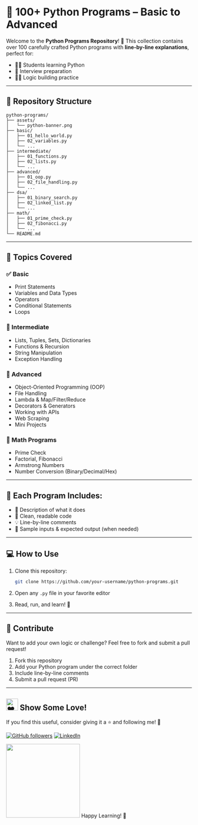 # 🐍 100+ Python Programs – Basic to Advanced

Welcome to the **Python Programs Repository**! 🚀 This collection contains over 100 carefully crafted Python programs with **line-by-line explanations**, perfect for:

* 🧑‍🎓 Students learning Python
* 🧠 Interview preparation
* 👨‍💻 Logic building practice

---

## 📂 Repository Structure

```
python-programs/
├── assets/
│   └── python-banner.png
├── basic/
│   ├── 01_hello_world.py
│   ├── 02_variables.py
│   └── ...
├── intermediate/
│   ├── 01_functions.py
│   ├── 02_lists.py
│   └── ...
├── advanced/
│   ├── 01_oop.py
│   ├── 02_file_handling.py
│   └── ...
├── dsa/
│   ├── 01_binary_search.py
│   ├── 02_linked_list.py
│   └── ...
├── math/
│   ├── 01_prime_check.py
│   ├── 02_fibonacci.py
│   └── ...
└── README.md
```

---

## 🚀 Topics Covered

### ✅ Basic

* Print Statements
* Variables and Data Types
* Operators
* Conditional Statements
* Loops

### 🔄 Intermediate

* Lists, Tuples, Sets, Dictionaries
* Functions & Recursion
* String Manipulation
* Exception Handling

### 🔧 Advanced

* Object-Oriented Programming (OOP)
* File Handling
* Lambda & Map/Filter/Reduce
* Decorators & Generators
* Working with APIs
* Web Scraping
* Mini Projects


### 🧮 Math Programs

* Prime Check
* Factorial, Fibonacci
* Armstrong Numbers
* Number Conversion (Binary/Decimal/Hex)

---

## 📘 Each Program Includes:

* 🧾 Description of what it does
* 📌 Clean, readable code
* 💡 Line-by-line comments
* 🔁 Sample inputs & expected output (when needed)

---

## 💻 How to Use

1. Clone this repository:

   ```sh
   git clone https://github.com/your-username/python-programs.git
   ```
2. Open any `.py` file in your favorite editor
3. Read, run, and learn! 🧠

---

## 🤝 Contribute

Want to add your own logic or challenge? Feel free to fork and submit a pull request!

1. Fork this repository
2. Add your Python program under the correct folder
3. Include line-by-line comments
4. Submit a pull request (PR)

---


## <img src="https://fonts.gstatic.com/s/e/notoemoji/latest/2764_fe0f/512.gif" alt="❤" width="32" height="32"> Show Some Love!  
If you find this useful, consider giving it a ⭐ and following me! 🚀  

[![GitHub followers](https://img.shields.io/github/followers/aman-khan001?label=Follow%20Me&style=social)](https://github.com/aman-khan001)
[![LinkedIn](https://img.shields.io/badge/LinkedIn-Connect-blue?style=flat&logo=linkedin)](https://www.linkedin.com/in/aman-khan001/)  

   <img src="https://media.giphy.com/media/3o7abKhOpu0NwenH3O/giphy.gif" width="200px"> Happy Learning! 🐍

